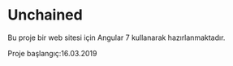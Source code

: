 # Unchained 
 Bu proje bir web sitesi için Angular 7  kullanarak hazırlanmaktadır. 

 Proje başlangıç:16.03.2019
